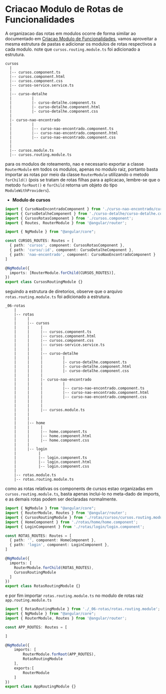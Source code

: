 # Criacao Modulo de Rotas de Funcionalidades

A organizacao das rotas em modulos ocorre de forma similar ao documentado em [Criacao Modulo de Funcionalidades](_10-criacao-modulo-funcionalidades.md), vamos aproveitar a mesma estrutura de pastas e adicionar os modulos de rotas respectivos a cada modulo. note que `cursos.routing.module.ts` foi adicionado a estrutura.

```
cursos
  |
  |-- cursos.component.ts
  |-- cursos.component.html
  |-- cursos.component.css
  |-- cursos-service.service.ts
  |
  |-- curso-detalhe
  |         |
  |         |- curso-detalhe.component.ts
  |         |- curso-detalhe.component.html
  |         |- curso-detalhe.component.css
  |         
  |- curso-nao-encontrado
  |         |
  |         |-- curso-nao-encontrado.component.ts
  |         |-- curso-nao-encontrado.component.html
  |         |-- curso-nao-encontrado.component.css
  |
  |
  |-- cursos.module.ts
  |-- cursos.routing.module.ts
```

para os modulos de roteamento, nao e necessario exportar a classe `RouterModule` em todos os modulos, apenas no modulo raiz, portanto basta importar as rotas por meio da classe `RouterModule` utilizando o metodo `forChild()` (pois se tratam de rotas filhas para a aplicacao, lembre-se que o metodo `forRoot()` e `forChild` retorna um objeto do tipo `ModuleWithProviders`).

- __Modulo de cursos__

```typescript
import { CursoNaoEncontradoComponent } from './curso-nao-encontrado/curso-nao-encontrado.component';
import { CursoDetalheComponent } from './curso-detalhe/curso-detalhe.component';
import { CursosRotasComponent } from './cursos.component';
import { Routes, RouterModule } from '@angular/router';

import { NgModule } from "@angular/core";

const CURSOS_ROUTES: Routes = [
  { path: 'cursos', component: CursosRotasComponent },
  { path: 'curso/:id', component: CursoDetalheComponent },
  { path: 'nao-encontrado', component: CursoNaoEncontradoComponent }
]

@NgModule({
  imports: [RouterModule.forChild(CURSOS_ROUTES)],
})
export class CursosRoutingModule {}
```

seguindo a estrutura de diretorios, observe que o arquivo `rotas.routing.module.ts` foi adicionado a estrutura.

```
_06-rotas
    |
    |-- rotas
    |     |
    |     |-- cursos
    |     |     |
    |     |     |-- cursos.component.ts
    |     |     |-- cursos.component.html
    |     |     |-- cursos.component.css
    |     |     |-- cursos-service.service.ts
    |     |     |
    |     |     |-- curso-detalhe
    |     |     |         |
    |     |     |         |- curso-detalhe.component.ts
    |     |     |         |- curso-detalhe.component.html
    |     |     |         |- curso-detalhe.component.css
    |     |     |         
    |     |     |- curso-nao-encontrado
    |     |     |         |
    |     |     |         |-- curso-nao-encontrado.component.ts
    |     |     |         |-- curso-nao-encontrado.component.html
    |     |     |         |-- curso-nao-encontrado.component.css
    |     |     |
    |     |     |
    |     |     |-- cursos.module.ts
    |     |
    |     |
    |     |-- home
    |     |     |
    |     |     |-- home.component.ts
    |     |     |-- home.component.html
    |     |     |-- home.component.css
    |     |     
    |     |-- login
    |          |
    |          |-- login.component.ts
    |          |-- login.component.html
    |          |-- login.component.css
    |
    |-- rotas.module.ts   
    |-- rotas.routing.module.ts
```

como as rotas relativas os components de cursos estao organizadas em `cursos.routing.module.ts`, basta apenas inclui-lo no meta-dado de imports, e as demais rotas podem ser declaradas normalmente.

```typescript
import { NgModule } from "@angular/core";
import { RouterModule, Routes } from '@angular/router';
import { CursosRoutingModule } from './rotas/cursos/cursos.routing.module';
import { HomeComponent } from './rotas/home/home.component';
import { LoginComponent } from './rotas/login/login.component';

const ROTAS_ROUTES: Routes = [
  { path: '', component: HomeComponent },
  { path: 'login', component: LoginComponent },
]

@NgModule({
  imports: [
    RouterModule.forChild(ROTAS_ROUTES),
    CursosRoutingModule
  ]
})
export class RotasRoutingModule {}
```

e por fim importar `rotas.routing.module.ts` no modulo de rotas raiz `app.routing.module.ts`

```typescript
import { RotasRoutingModule } from './_06-rotas/rotas.routing.module';
import { NgModule } from "@angular/core";
import { RouterModule, Routes } from '@angular/router';

const APP_ROUTES: Routes = [

]

@NgModule({
    imports: [
        RouterModule.forRoot(APP_ROUTES),
        RotasRoutingModule
    ],
    exports:[
        RouterModule
    ]
})
export class AppRoutingModule {}
```

